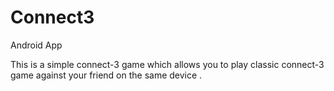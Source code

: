 # Connect3

Android App


This is a simple connect-3 game which allows you to play classic connect-3 game against your friend on the same device . 
